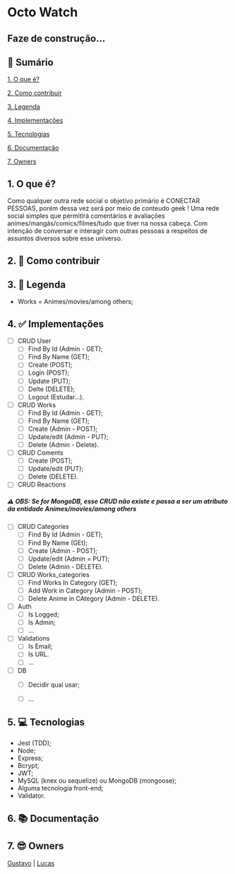 # Octo Watch

## Faze de construção...
## 📕 Sumário
[1. O que é?](https://github.com/tesye30/octo-watch#1--o-que-%C3%A9)

[2. Como contribuir](https://github.com/tesye30/octo-watch#2-como-contribuir)

[3. Legenda](https://github.com/tesye30/octo-watch#3--legenda)

[4. Implementações](https://github.com/tesye30/octo-watch#4--implementa%C3%A7%C3%B5es)

[5. Tecnologias](https://github.com/tesye30/octo-watch#5--tecnologias)

[6. Documentação](https://github.com/tesye30/octo-watch#6--documenta%C3%A7%C3%A3o)

[7. Owners](https://github.com/tesye30/octo-watch#7--owners)

## 1. O que é?
Como qualquer outra rede social o objetivo primário é CONECTAR PESSOAS, porém dessa vez será por meio de conteudo geek !
Uma rede social simples que permitirá comentários e avaliações animes/mangás/comics/filmes/tudo que tiver na nossa cabeça. Com intenção de conversar e interagir com outras pessoas a respeitos de assuntos diversos sobre esse universo.

## 2. 🤔 Como contribuir

## 3. 📖 Legenda
- Works = Animes/movies/among others;

## 4. ✅ Implementações
 - [ ] CRUD User
    - [ ] Find By Id (Admin - GET);
    - [ ] Find By Name (GET);
    - [ ] Create (POST);
    - [ ] Login (POST);
    - [ ] Update (PUT);
    - [ ] Delte (DELETE);
    - [ ] Logout (Estudar...).

- [ ] CRUD Works
    - [ ] Find By Id (Admin - GET);
    - [ ] Find By Name (GET);
    - [ ] Create (Admin - POST);
    - [ ] Update/edit (Admin - PUT);
    - [ ] Delete (Admin - Delete).

 - [ ] CRUD Coments
    - [ ] Create (POST);
    - [ ] Update/edit (PUT);
    - [ ] Delete (DELETE).

- [ ] CRUD Reactions 

##### ⚠ OBS: Se for MongoDB, esse CRUD não existe e passa a ser um atributo da entidade Animes/movies/among others
- [ ] CRUD Categories
    - [ ] Find By Id (Admin - GET);
    - [ ] Find By Name (GEt);
    - [ ] Create (Admin - POST);
    - [ ] Update/edit (Admin = PUT);
    - [ ] Delete (Admin - DELETE).

- [ ] CRUD Works_categories
    - [ ] Find Works In Category (GET);
    - [ ] Add Work in Category (Admin - POST);
    - [ ] Delete Anime in CAtegory (Admin - DELETE).

- [ ] Auth
    - [ ] Is Logged;
    - [ ] Is Admin;
    - [ ] ...

- [ ] Validations
    - [ ] Is Email;
    - [ ] Is URL.
    - [ ] ...

- [ ] DB
    - [ ] Decidir qual usar;
    - [ ] ...


    
## 5. 💻 Tecnologias
* Jest (TDD);
* Node;
* Express;
* Bcrypt;
* JWT;
* MySQL (knex ou sequelize) ou MongoDB (mongoose);
* Alguma tecnologia front-end;
* Validator.

## 6. 📚 Documentação

## 7. 😎 Owners
[Gustavo](https://github.com/GustavoGomesDias) | [Lucas](https://github.com/tesye30)
